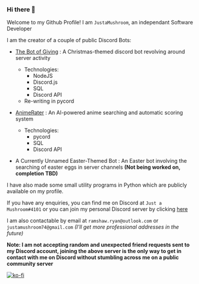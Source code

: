 ### Hi there 👋

Welcome to my Github Profile! I am `JustaMushroom`, an independant Software Developer

I am the creator of a couple of public Discord Bots:
- [The Bot of Giving](https://top.gg/bot/775789054448500806) : A Christmas-themed discord bot revolving around server activity
    - Technologies:
        * NodeJS
        * Discord.js
        * SQL
        * Discord API
    * Re-writing in pycord

- [AnimeRater](https://top.gg/bot/923758734218494007) : An AI-powered anime searching and automatic scoring system
    - Technologies:
        * pycord
        * SQL
        * Discord API

- A Currently Unnamed Easter-Themed Bot : An Easter bot involving the searching of easter eggs in server channels **(Not being worked on, completion TBD)**


I have also made some small utility programs in Python which are publicly available on my profile.

If you have any enquiries, you can find me on Discord at `Just a Mushroom#4101` or you can join my personal Discord server by clicking [here](https://discord.gg/4tPNcsTV5A)

I am also contactable by email at `ramshaw.ryan@outlook.com` or `justamushroom74@gmail.com` *(I'll get more professional addresses in the future)*

**Note: I am not accepting random and unexpected friend requests sent to my Discord account, joining the above server is the only way to get in contact with me on Discord without stumbling across me on a public community server**

<!--You can support me over at [my Ko-Fi page](https://ko-fi.com/justamushroom)!-->

[![ko-fi](https://ko-fi.com/img/githubbutton_sm.svg)](https://ko-fi.com/A0A0D5H4I)

<!--*I'll make more of my projects open-source eventually*-->


<!--
**JustaMushroom/JustaMushroom** is a ✨ _special_ ✨ repository because its `README.md` (this file) appears on your GitHub profile.

Here are some ideas to get you started:

- 🔭 I’m currently working on ...
- 🌱 I’m currently learning ...
- 👯 I’m looking to collaborate on ...
- 🤔 I’m looking for help with ...
- 💬 Ask me about ...
- 📫 How to reach me: ...
- 😄 Pronouns: ...
- ⚡ Fun fact: ...
-->
